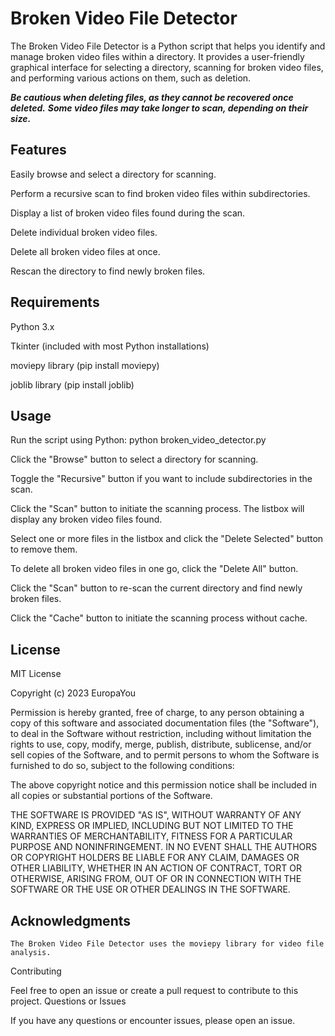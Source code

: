 # Broken Video File Detector

The Broken Video File Detector is a Python script that helps you identify and manage broken video files within a directory. It provides a user-friendly graphical interface for selecting a directory, scanning for broken video files, and performing various actions on them, such as deletion.


***Be cautious when deleting files, as they cannot be recovered once deleted.***
***Some video files may take longer to scan, depending on their size.***

## Features

Easily browse and select a directory for scanning.

Perform a recursive scan to find broken video files within subdirectories.

Display a list of broken video files found during the scan.

Delete individual broken video files.

Delete all broken video files at once.

Rescan the directory to find newly broken files.

## Requirements
Python 3.x
 
Tkinter (included with most Python installations)

moviepy library (pip install moviepy)

joblib library (pip install joblib)

## Usage

Run the script using Python: python broken_video_detector.py

Click the "Browse" button to select a directory for scanning.

Toggle the "Recursive" button if you want to include subdirectories in the scan.

Click the "Scan" button to initiate the scanning process. The listbox will display any broken video files found.

Select one or more files in the listbox and click the "Delete Selected" button to remove them.

To delete all broken video files in one go, click the "Delete All" button.

Click the "Scan" button to re-scan the current directory and find newly broken files.

Click the "Cache" button to initiate the scanning process without cache.

## License

MIT License

Copyright (c) 2023 EuropaYou

Permission is hereby granted, free of charge, to any person obtaining a copy
of this software and associated documentation files (the "Software"), to deal
in the Software without restriction, including without limitation the rights
to use, copy, modify, merge, publish, distribute, sublicense, and/or sell
copies of the Software, and to permit persons to whom the Software is
furnished to do so, subject to the following conditions:

The above copyright notice and this permission notice shall be included in all
copies or substantial portions of the Software.

THE SOFTWARE IS PROVIDED "AS IS", WITHOUT WARRANTY OF ANY KIND, EXPRESS OR
IMPLIED, INCLUDING BUT NOT LIMITED TO THE WARRANTIES OF MERCHANTABILITY,
FITNESS FOR A PARTICULAR PURPOSE AND NONINFRINGEMENT. IN NO EVENT SHALL THE
AUTHORS OR COPYRIGHT HOLDERS BE LIABLE FOR ANY CLAIM, DAMAGES OR OTHER
LIABILITY, WHETHER IN AN ACTION OF CONTRACT, TORT OR OTHERWISE, ARISING FROM,
OUT OF OR IN CONNECTION WITH THE SOFTWARE OR THE USE OR OTHER DEALINGS IN THE
SOFTWARE.

## Acknowledgments

    The Broken Video File Detector uses the moviepy library for video file analysis.

Contributing

Feel free to open an issue or create a pull request to contribute to this project.
Questions or Issues

If you have any questions or encounter issues, please open an issue.
